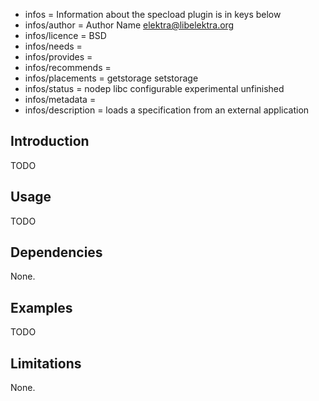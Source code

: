 - infos = Information about the specload plugin is in keys below
- infos/author = Author Name <elektra@libelektra.org>
- infos/licence = BSD
- infos/needs =
- infos/provides =
- infos/recommends =
- infos/placements = getstorage setstorage
- infos/status = nodep libc configurable experimental unfinished
- infos/metadata =
- infos/description = loads a specification from an external application

## Introduction

TODO

## Usage

TODO

## Dependencies

None.

## Examples

TODO

## Limitations

None.
